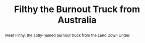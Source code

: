 ---
category: news
title: Burnout Truck With 900 Horsepower Is Surprisingly Road Legal
abstract: Meet Filthy, the aptly-named burnout truck from the Land Down Under.
publishedDateTime: 2019-03-09T21:00:00Z
sourceUrl: https://www.msn.com/en-us/autos/enthusiasts/burnout-truck-with-900-horsepower-is-surprisingly-road-legal/ar-BBUzR6o?
type: article

provider:
  name: motor1
  id: V_AAppiqr_global
tags:
  - Autos

images: 
    - url: https://img-s-msn-com.akamaized.net/tenant/amp/entityid/BBUzLav.img
width: 1920
height: 1080
quality: 50
title: Filthy the Burnout Truck from Australia
attribution: 
focalRegion:
  x1: 1280
  x2: 1280
  y1: 613
  y2: 613

---